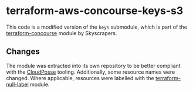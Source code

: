 # terraform-aws-concourse-keys-s3
This code is a modified version of the `keys` submodule, which is part of the [terraform-concourse](https://github.com/skyscrapers/terraform-concourse/) module by Skyscrapers.

## Changes
The module was extracted into its own repository to be better compliant with the [CloudPosse](https://github.com/cloudposse) tooling. Additionally, some resource names were changed. Where applicable, resources were labelled with the [terraform-null-label](https://github.com/cloudposse/terraform-null-label) module.
